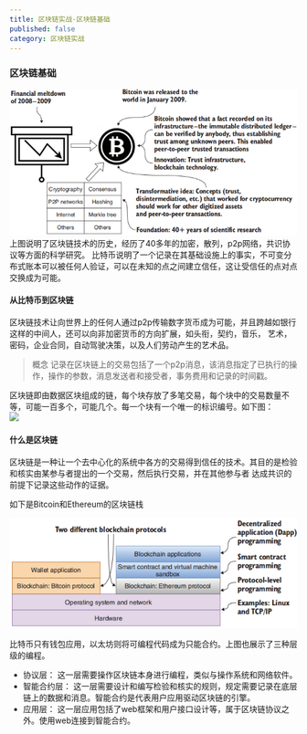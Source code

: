 ```yaml
---
title: 区块链实战-区块链基础
published: false
category: 区块链实战
---
```


### 区块链基础
![](/assets/blockchainInAction/blockchian-basic-1.png)     
上图说明了区块链技术的历史，经历了40多年的加密，散列，p2p网络，共识协议等方面的科学研究。
比特币说明了一个记录在其基础设施上的事实，不可变分布式账本可以被任何人验证，可以在未知的点之间建立信任，这让受信任的点对点交换成为可能。


#### 从比特币到区块链
区块链技术让向世界上的任何人通过p2p传输数字货币成为可能，并且跨越如银行这样的中间人，还可以向非加密货币的方向扩展，如头衔，契约，音乐，
艺术，密码，企业合同，自动驾驶决策，以及人们劳动产生的艺术品。     
>概念 记录在区块链上的交易包括了一个p2p消息，该消息指定了已执行的操作，操作的参数，消息发送者和接受者，事务费用和记录的时间戳。      

区块链即由数据区块组成的链，每个块存放了多笔交易，每个块中的交易数量不等，可能一百多个，可能几个。每一个块有一个唯一的标识编号。如下图：        
![](/assets/blockchainInAction/blockchian-basic-2.png)          

#### 什么是区块链
区块链是一种让一个去中心化的系统中各方的交易得到信任的技术。其目的是检验和核实由某参与者提出的一个交易，然后执行交易，并在其他参与者
达成共识的前提下记录这些动作的证据。

如下是Bitcoin和Ethereum的区块链栈

![](/assets/blockchainInAction/bitcoin-ethereum-stack.png) 

比特币只有钱包应用，以太坊则将可编程代码成为只能合约。上图也展示了三种层级的编程。
* 协议层： 这一层需要操作区块链本身进行编程，类似与操作系统和网络软件。
* 智能合约层： 这一层需要设计和编写检验和核实的规则，规定需要记录在底层链上的数据和消息。智能合约是代表用户应用驱动区块链的引擎。
* 应用层： 这一层应用包括了web框架和用户接口设计等，属于区块链协议之外。使用web连接到智能合约。


